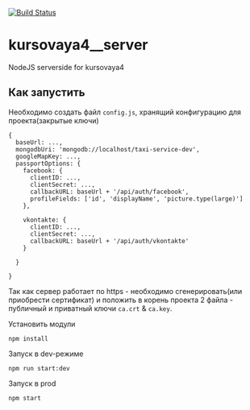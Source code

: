 [![Build Status](https://travis-ci.com/dyadyaJora/kursovaya4__server.svg?branch=master)](https://travis-ci.com/dyadyaJora/kursovaya4__server)

# kursovaya4__server
NodeJS serverside for kursovaya4

## Как запустить
Необходимо создать файл ` config.js `, хранящий конфигурацию для проекта(закрытые ключи)

```
{
  baseUrl: ...,
  mongodbUri: 'mongodb://localhost/taxi-service-dev',
  googleMapKey: ...,
  passportOptions: {
    facebook: {
      clientID: ...,
      clientSecret: ...,
      callbackURL: baseUrl + '/api/auth/facebook',
      profileFields: ['id', 'displayName', 'picture.type(large)']
    },

    vkontakte: {
      clientID: ...,
      clientSecret: ...,
      callbackURL: baseUrl + '/api/auth/vkontakte'
    }

  }

}
```

Так как сервер работает по https - необходимо сгенерировать(или приобрести сертификат) и положить в корень проекта 2 файла - публичный и приватный ключи  `ca.crt` & `ca.key`. 

Установить модули
 
    npm install
    
Запуск в dev-режиме

    npm run start:dev
    
Запуск в prod

    npm start
    

